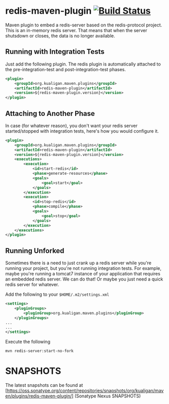 redis-maven-plugin [![Build Status](https://buildhive.cloudbees.com/job/r351574nc3/job/redis-maven-plugin/badge/icon)](https://buildhive.cloudbees.com/job/r351574nc3/job/redis-maven-plugin/)
==================

Maven plugin to embed a redis-server based on the redis-protocol
project. This is an in-memory redis server. That means that when the
server shutsdown or closes, the data is no longer available.

Running with Integration Tests
-------------------------
Just add the following plugin. The redis plugin is automatically
attached to the pre-integration-test and post-integration-test
phases. 

```xml
<plugin>
    <groupId>org.kualigan.maven.plugins</groupId>
    <artifactId>redis-maven-plugin</artifactId>
    <version>${redis-maven-plugin.version}</version>
</plugin>
```


Attaching to Another Phase
-----------------------
In case (for whatever reason), you don't want your redis server
started/stopped with integration tests, here's how you would configure it.

```xml
<plugin>
    <groupId>org.kualigan.maven.plugins</groupId>
    <artifactId>redis-maven-plugin</artifactId>
    <version>${redis-maven-plugin.version}</version>
    <executions>
        <execution>
            <id>start-redis</id>
            <phase>generate-resources</phase>
            <goals>
                <goal>start</goal>
            </goals>
        </execution>
        <execution>
            <id>stop-redis</id>
            <phase>compile</phase>
            <goals>
                <goal>stop</goal>
            </goals>
        </execution>      
    </executions>
</plugin>
```

Running Unforked
---------------
Sometimes there is a need to just crank up a redis server while you're
running your project, but you're not running integration tests. For
example, maybe you're running a tomcat7 instance of your application
that requires an embedded redis server. We can do that! Or maybe
you just need a quick redis server for whatever.

Add the following to your ```$HOME/.m2/settings.xml```

```xml
<settings>
    <pluginGroups>
        <pluginGroup>org.kualigan.maven.plugins</pluginGroup>
    </pluginGroups>
...
...
</settings>
```

Execute the following 

```
mvn redis-server:start-no-fork
```

SNAPSHOTS
=============

The latest snapshots can be found at
[https://oss.sonatype.org/content/repositories/snapshots/org/kualigan/maven/plugins/redis-maven-plugin/]
(Sonatype Nexus SNAPSHOTS)

<!-- Google Analytics -->
<script>
(function(i,s,o,g,r,a,m){i['GoogleAnalyticsObject']=r;i[r]=i[r]||function(){
(i[r].q=i[r].q||[]).push(arguments)},i[r].l=1*new Date();a=s.createElement(o),
m=s.getElementsByTagName(o)[0];a.async=1;a.src=g;m.parentNode.insertBefore(a,m)
})(window,document,'script','//www.google-analytics.com/analytics.js','ga');

ga('create', 'UA-16006964-5', 'auto');
ga('send', 'pageview');

</script>
<!-- End Google Analytics -->
